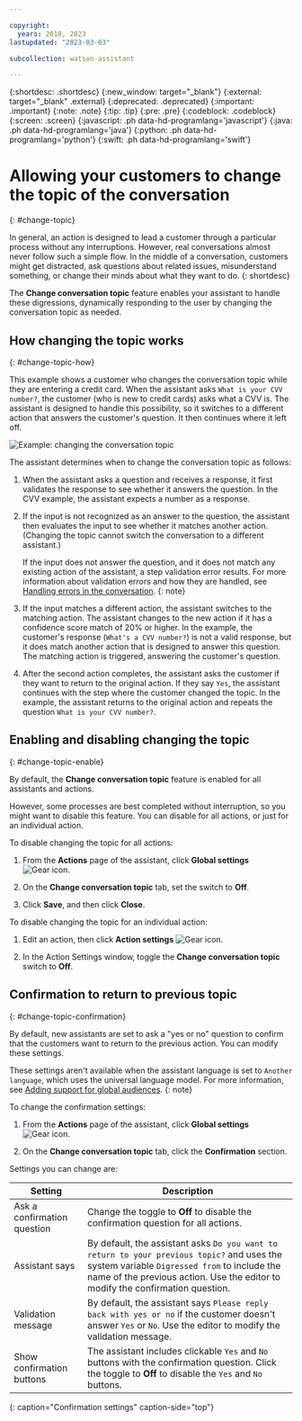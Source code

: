 ```yaml
---

copyright:
  years: 2018, 2023
lastupdated: "2023-03-03"

subcollection: watson-assistant

---
```


{:shortdesc: .shortdesc}
{:new_window: target="_blank"}
{:external: target="_blank" .external}
{:deprecated: .deprecated}
{:important: .important}
{:note: .note}
{:tip: .tip}
{:pre: .pre}
{:codeblock: .codeblock}
{:screen: .screen}
{:javascript: .ph data-hd-programlang='javascript'}
{:java: .ph data-hd-programlang='java'}
{:python: .ph data-hd-programlang='python'}
{:swift: .ph data-hd-programlang='swift'}

# Allowing your customers to change the topic of the conversation
{: #change-topic}

In general, an action is designed to lead a customer through a particular process without any interruptions. However, real conversations almost never follow such a simple flow. In the middle of a conversation, customers might get distracted, ask questions about related issues, misunderstand something, or change their minds about what they want to do.
{: shortdesc}

The **Change conversation topic** feature enables your assistant to handle these digressions, dynamically responding to the user by changing the conversation topic as needed.

## How changing the topic works
{: #change-topic-how}

This example shows a customer who changes the conversation topic while they are entering a credit card. When the assistant asks `What is your CVV number?`, the customer (who is new to credit cards) asks what a CVV is. The assistant is designed to handle this possibility, so it switches to a different action that answers the customer's question. It then continues where it left off.

![Example: changing the conversation topic](images/changing-topic-example.gif)

The assistant determines when to change the conversation topic as follows:

1. When the assistant asks a question and receives a response, it first validates the response to see whether it answers the question. In the CVV example, the assistant expects a number as a response.

1. If the input is not recognized as an answer to the question, the assistant then evaluates the input to see whether it matches another action. (Changing the topic cannot switch the conversation to a different assistant.)

    If the input does not answer the question, and it does not match any existing action of the assistant, a step validation error results. For more information about validation errors and how they are handled, see [Handling errors in the conversation](/docs/watson-assistant?topic=watson-assistant-handle-errors).
    {: note}

1. If the input matches a different action, the assistant switches to the matching action. The assistant changes to the new action if it has a confidence score match of 20% or higher. In the example, the customer's response (`What's a CVV number?`) is not a valid response, but it does match another action that is designed to answer this question. The matching action is triggered, answering the customer's question.

1. After the second action completes, the assistant asks the customer if they want to return to the original action. If they say `Yes`, the assistant continues with the step where the customer changed the topic. In the example, the assistant returns to the original action and repeats the question `What is your CVV number?`.

## Enabling and disabling changing the topic
{: #change-topic-enable}

By default, the **Change conversation topic** feature is enabled for all assistants and actions.


However, some processes are best completed without interruption, so you might want to disable this feature. You can disable for all actions, or just for an individual action.

To disable changing the topic for all actions:

1. From the **Actions** page of the assistant, click **Global settings** ![Gear icon](../../icons/settings.svg).

1. On the **Change conversation topic** tab, set the switch to **Off**.

1. Click **Save**, and then click **Close**.

To disable changing the topic for an individual action:

1. Edit an action, then click **Action settings** ![Gear icon](../../icons/settings.svg).

1. In the Action Settings window, toggle the **Change conversation topic** switch to **Off**.


## Confirmation to return to previous topic
{: #change-topic-confirmation}

By default, new assistants are set to ask a "yes or no" question to confirm that the customers want to return to the previous action. You can modify these settings.

These settings aren't available when the assistant language is set to `Another language`, which uses the universal language model. For more information, see [Adding support for global audiences](/docs/watson-assistant?topic=watson-assistant-admin-language-support).
{: note}

To change the confirmation settings:

1. From the **Actions** page of the assistant, click **Global settings** ![Gear icon](../../icons/settings.svg).

1. On the **Change conversation topic** tab, click the **Confirmation** section.

Settings you can change are:

| Setting | Description |
| --- | --- |
| Ask a confirmation question | Change the toggle to **Off** to disable the confirmation question for all actions. |
| Assistant says | By default, the assistant asks `Do you want to return to your previous topic?` and uses the system variable `Digressed from` to include the name of the previous action. Use the editor to modify the confirmation question. |
| Validation message | By default, the assistant says `Please reply back with yes or no` if the customer doesn't answer `Yes` or `No`. Use the editor to modify the validation message. |
| Show confirmation buttons | The assistant includes clickable `Yes` and `No` buttons with the confirmation question. Click the toggle to **Off** to disable the `Yes` and `No` buttons. |
{: caption="Confirmation settings" caption-side="top"}
